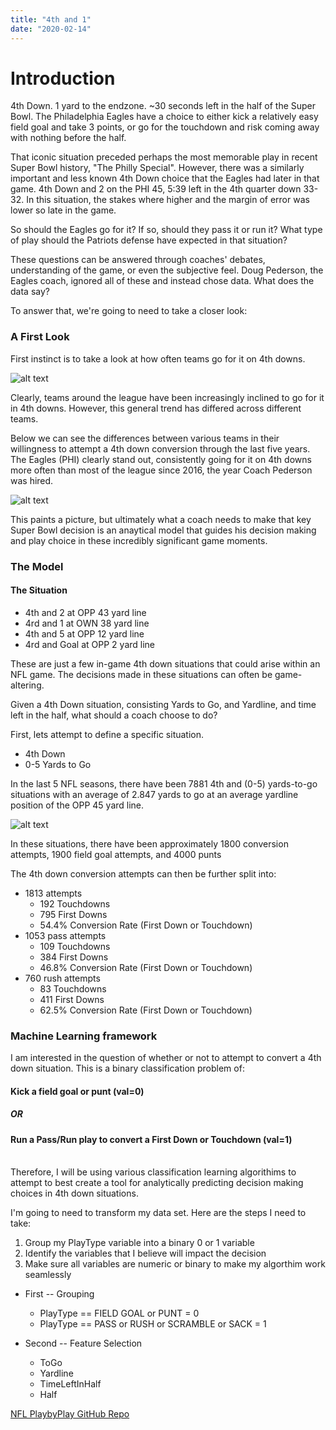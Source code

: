 ```yaml
---
title: "4th and 1"
date: "2020-02-14"
---
```


<h1> Introduction </h1>

4th Down. 1 yard to the endzone. ~30 seconds left in the half of the Super Bowl. The Philadelphia Eagles have a choice to either kick a relatively easy field goal and take 3 points, or go for the touchdown and risk coming away with nothing before the half.

That iconic situation preceded perhaps the most memorable play in recent Super Bowl history, "The Philly Special". However, there was a similarly important and less known 4th Down choice that the Eagles had later in that game. 4th Down and 2 on the PHI 45, 5:39 left in the 4th quarter down 33-32. In this situation, the stakes where higher and the margin of error was lower so late in the game.

So should the Eagles go for it? If so, should they pass it or run it? What type of play should the Patriots defense have expected in that situation?

These questions can be answered through coaches' debates, understanding of the game, or even the subjective feel. Doug Pederson, the Eagles coach, ignored all of these and instead chose data. What does the data say?

To answer that, we're going to need to take a closer look:

### A First Look

First instinct is to take a look at how often teams go for it on 4th downs.

![alt text](/Plots/4thdownatt_barplot.png "Logo Title Text 1")

Clearly, teams around the league have been increasingly inclined to go for it in 4th downs. However, this general trend has differed across different teams.

Below we can see the differences between various teams in their willingness to attempt a 4th down conversion through the last five years. The Eagles (PHI) clearly stand out, consistently going for it on 4th downs more often than most of the league since 2016, the year Coach Pederson was hired.

![alt text](/Plots/4thdownatt_heatmap.png "Logo Title Text 1")

This paints a picture, but ultimately what a coach needs to make that key Super Bowl decision is an anaytical model that guides his decision making and play choice in these incredibly significant game moments.

### The Model

#### The Situation

- 4th and 2 at OPP 43 yard line
- 4rd and 1 at OWN 38 yard line
- 4th and 5 at OPP 12 yard line
- 4rd and Goal at OPP 2 yard line

These are just a few in-game 4th down situations that could arise within an NFL game. The decisions made in these situations can often be game-altering.

Given a 4th Down situation, consisting Yards to Go, and Yardline, and time left in the half, what should a coach choose to do?

First, lets attempt to define a specific situation.

- 4th Down
- 0-5 Yards to Go

In the last 5 NFL seasons, there have been 7881 4th and (0-5) yards-to-go situations with an average of 2.847 yards to go at an average yardline position of the OPP 45 yard line.

![alt text](/Plots/FootballField1.png "Logo Title Text 1")

In these situations, there have been approximately 1800 conversion attempts, 1900 field goal attempts, and 4000 punts

The 4th down conversion attempts can then be further split into:

- 1813 attempts
  - 192 Touchdowns
  - 795 First Downs
  - 54.4% Conversion Rate (First Down or Touchdown)
- 1053 pass attempts
  - 109 Touchdowns
  - 384 First Downs
  - 46.8% Conversion Rate (First Down or Touchdown)
- 760 rush attempts
    - 83 Touchdowns
    - 411 First Downs
    - 62.5% Conversion Rate (First Down or Touchdown)

### Machine Learning framework

I am interested in the question of whether or not to attempt to convert a 4th down situation. This is a binary classification problem of:

#### Kick a field goal or punt (val=0)
##### OR
#### Run a Pass/Run play to convert a First Down or Touchdown (val=1)  
&nbsp;  
Therefore, I will be using various classification learning algorithims to attempt to best create a tool for analytically predicting decision making choices in 4th down situations. 

I'm going to need to transform my data set. Here are the steps I need to take:

1) Group my PlayType variable into a binary 0 or 1 variable
2) Identify the variables that I believe will impact the decision
3) Make sure all variables are numeric or binary to make my algorthim work seamlessly

- First -- Grouping
    - PlayType == FIELD GOAL or PUNT = 0
    - PlayType == PASS or RUSH or SCRAMBLE or SACK = 1

- Second -- Feature Selection
    - ToGo
    - Yardline
    - TimeLeftInHalf
    - Half














[NFL PlaybyPlay GitHub Repo](https://github.com/shahv1057/NFL_PBP)

